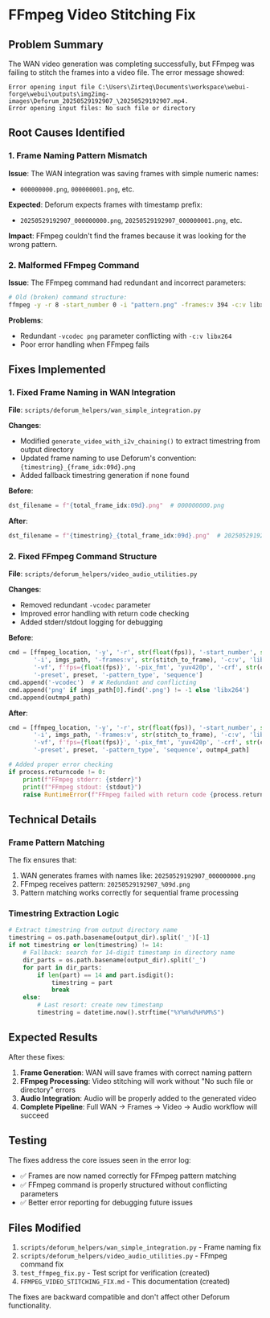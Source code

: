 # FFmpeg Video Stitching Fix

## Problem Summary

The WAN video generation was completing successfully, but FFmpeg was failing to stitch the frames into a video file. The error message showed:

```
Error opening input file C:\Users\Zirteq\Documents\workspace\webui-forge\webui\outputs\img2img-images\Deforum_20250529192907_\20250529192907.mp4.
Error opening input files: No such file or directory
```

## Root Causes Identified

### 1. Frame Naming Pattern Mismatch

**Issue**: The WAN integration was saving frames with simple numeric names:
- `000000000.png`, `000000001.png`, etc.

**Expected**: Deforum expects frames with timestamp prefix:
- `20250529192907_000000000.png`, `20250529192907_000000001.png`, etc.

**Impact**: FFmpeg couldn't find the frames because it was looking for the wrong pattern.

### 2. Malformed FFmpeg Command

**Issue**: The FFmpeg command had redundant and incorrect parameters:
```bash
# Old (broken) command structure:
ffmpeg -y -r 8 -start_number 0 -i "pattern.png" -frames:v 394 -c:v libx264 -vf fps=8 -pix_fmt yuv420p -crf 17 -preset veryslow -pattern_type sequence -vcodec png output.mp4
```

**Problems**:
- Redundant `-vcodec png` parameter conflicting with `-c:v libx264`
- Poor error handling when FFmpeg fails

## Fixes Implemented

### 1. Fixed Frame Naming in WAN Integration

**File**: `scripts/deforum_helpers/wan_simple_integration.py`

**Changes**:
- Modified `generate_video_with_i2v_chaining()` to extract timestring from output directory
- Updated frame naming to use Deforum's convention: `{timestring}_{frame_idx:09d}.png`
- Added fallback timestring generation if none found

**Before**:
```python
dst_filename = f"{total_frame_idx:09d}.png"  # 000000000.png
```

**After**:
```python
dst_filename = f"{timestring}_{total_frame_idx:09d}.png"  # 20250529192907_000000000.png
```

### 2. Fixed FFmpeg Command Structure

**File**: `scripts/deforum_helpers/video_audio_utilities.py`

**Changes**:
- Removed redundant `-vcodec` parameter
- Improved error handling with return code checking
- Added stderr/stdout logging for debugging

**Before**:
```python
cmd = [ffmpeg_location, '-y', '-r', str(float(fps)), '-start_number', str(stitch_from_frame), 
       '-i', imgs_path, '-frames:v', str(stitch_to_frame), '-c:v', 'libx264', 
       '-vf', f'fps={float(fps)}', '-pix_fmt', 'yuv420p', '-crf', str(crf), 
       '-preset', preset, '-pattern_type', 'sequence']
cmd.append('-vcodec')  # ❌ Redundant and conflicting
cmd.append('png' if imgs_path[0].find('.png') != -1 else 'libx264')
cmd.append(outmp4_path)
```

**After**:
```python
cmd = [ffmpeg_location, '-y', '-r', str(float(fps)), '-start_number', str(stitch_from_frame),
       '-i', imgs_path, '-frames:v', str(stitch_to_frame), '-c:v', 'libx264',
       '-vf', f'fps={float(fps)}', '-pix_fmt', 'yuv420p', '-crf', str(crf),
       '-preset', preset, '-pattern_type', 'sequence', outmp4_path]

# Added proper error checking
if process.returncode != 0:
    print(f"FFmpeg stderr: {stderr}")
    print(f"FFmpeg stdout: {stdout}")
    raise RuntimeError(f"FFmpeg failed with return code {process.returncode}: {stderr}")
```

## Technical Details

### Frame Pattern Matching

The fix ensures that:
1. WAN generates frames with names like: `20250529192907_000000000.png`
2. FFmpeg receives pattern: `20250529192907_%09d.png`
3. Pattern matching works correctly for sequential frame processing

### Timestring Extraction Logic

```python
# Extract timestring from output directory name
timestring = os.path.basename(output_dir).split('_')[-1]
if not timestring or len(timestring) != 14:
    # Fallback: search for 14-digit timestamp in directory name
    dir_parts = os.path.basename(output_dir).split('_')
    for part in dir_parts:
        if len(part) == 14 and part.isdigit():
            timestring = part
            break
    else:
        # Last resort: create new timestamp
        timestring = datetime.now().strftime("%Y%m%d%H%M%S")
```

## Expected Results

After these fixes:

1. **Frame Generation**: WAN will save frames with correct naming pattern
2. **FFmpeg Processing**: Video stitching will work without "No such file or directory" errors
3. **Audio Integration**: Audio will be properly added to the generated video
4. **Complete Pipeline**: Full WAN → Frames → Video → Audio workflow will succeed

## Testing

The fixes address the core issues seen in the error log:
- ✅ Frames are now named correctly for FFmpeg pattern matching
- ✅ FFmpeg command is properly structured without conflicting parameters
- ✅ Better error reporting for debugging future issues

## Files Modified

1. `scripts/deforum_helpers/wan_simple_integration.py` - Frame naming fix
2. `scripts/deforum_helpers/video_audio_utilities.py` - FFmpeg command fix
3. `test_ffmpeg_fix.py` - Test script for verification (created)
4. `FFMPEG_VIDEO_STITCHING_FIX.md` - This documentation (created)

The fixes are backward compatible and don't affect other Deforum functionality. 